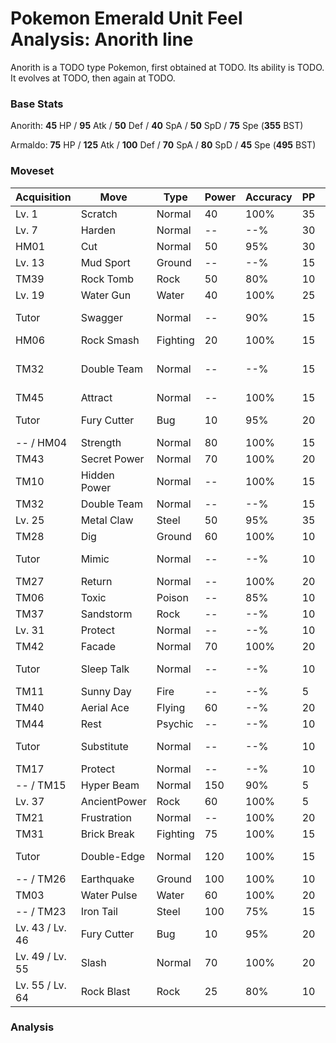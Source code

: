 # Pokemon Emerald Unit Feel Analysis: Anorith line

Anorith is a TODO type Pokemon, first obtained at TODO. Its ability is TODO. It evolves at TODO, then again at TODO.

### Base Stats

Anorith: **45** HP / **95** Atk / **50** Def / **40** SpA / **50** SpD / **75** Spe (**355** BST)

Armaldo: **75** HP / **125** Atk / **100** Def / **70** SpA / **80** SpD / **45** Spe (**495** BST)

### Moveset

|Acquisition    |Move        |Type    |Power|Accuracy|PP |Notes                    |
|---            |---         |---     |---  |---     |---|---                      |
|Lv. 1          |Scratch     |Normal  |40   |100%    |35 |                         |
|Lv. 7          |Harden      |Normal  |--   |--%     |30 |                         |
|HM01           |Cut         |Normal  |50   |95%     |30 |                         |
|Lv. 13         |Mud Sport   |Ground  |--   |--%     |15 |                         |
|TM39           |Rock Tomb   |Rock    |50   |80%     |10 |                         |
|Lv. 19         |Water Gun   |Water   |40   |100%    |25 |                         |
|Tutor          |Swagger     |Normal  |--   |90%     |15 |Emerald only             |
|HM06           |Rock Smash  |Fighting|20   |100%    |15 |                         |
|TM32           |Double Team |Normal  |--   |--%     |15 |Buy at Game Corner       |
|TM45           |Attract     |Normal  |--   |100%    |15 |                         |
|Tutor          |Fury Cutter |Bug     |10   |95%     |20 |Emerald only             |
|-- / HM04      |Strength    |Normal  |80   |100%    |15 |                         |
|TM43           |Secret Power|Normal  |70   |100%    |20 |                         |
|TM10           |Hidden Power|Normal  |--   |100%    |15 |                         |
|TM32           |Double Team |Normal  |--   |--%     |15 |                         |
|Lv. 25         |Metal Claw  |Steel   |50   |95%     |35 |                         |
|TM28           |Dig         |Ground  |60   |100%    |10 |                         |
|Tutor          |Mimic       |Normal  |--   |--%     |10 |Emerald only             |
|TM27           |Return      |Normal  |--   |100%    |20 |                         |
|TM06           |Toxic       |Poison  |--   |85%     |10 |                         |
|TM37           |Sandstorm   |Rock    |--   |--%     |10 |                         |
|Lv. 31         |Protect     |Normal  |--   |--%     |10 |                         |
|TM42           |Facade      |Normal  |70   |100%    |20 |                         |
|Tutor          |Sleep Talk  |Normal  |--   |--%     |10 |Emerald only             |
|TM11           |Sunny Day   |Fire    |--   |--%     |5  |                         |
|TM40           |Aerial Ace  |Flying  |60   |--%     |20 |                         |
|TM44           |Rest        |Psychic |--   |--%     |10 |                         |
|Tutor          |Substitute  |Normal  |--   |--%     |10 |Emerald only             |
|TM17           |Protect     |Normal  |--   |--%     |10 |                         |
|-- / TM15      |Hyper Beam  |Normal  |150  |90%     |5  |                         |
|Lv. 37         |AncientPower|Rock    |60   |100%    |5  |                         |
|TM21           |Frustration |Normal  |--   |100%    |20 |                         |
|TM31           |Brick Break |Fighting|75   |100%    |15 |                         |
|Tutor          |Double-Edge |Normal  |120  |100%    |15 |Emerald only             |
|-- / TM26      |Earthquake  |Ground  |100  |100%    |10 |                         |
|TM03           |Water Pulse |Water   |60   |100%    |20 |                         |
|-- / TM23      |Iron Tail   |Steel   |100  |75%     |15 |                         |
|Lv. 43 / Lv. 46|Fury Cutter |Bug     |10   |95%     |20 |                         |
|Lv. 49 / Lv. 55|Slash       |Normal  |70   |100%    |20 |                         |
|Lv. 55 / Lv. 64|Rock Blast  |Rock    |25   |80%     |10 |                         |

### Analysis